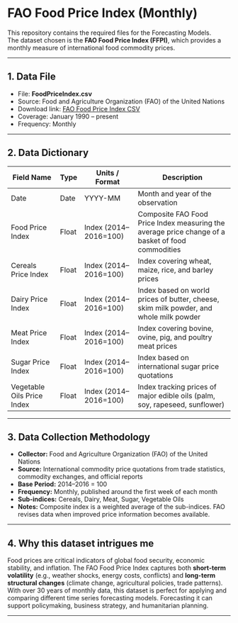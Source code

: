 # FAO Food Price Index (Monthly) 

This repository contains the required files for the Forecasting Models.  
The dataset chosen is the **FAO Food Price Index (FFPI)**, which provides a monthly measure of international food commodity prices.

---

## 1. Data File 
- File: **FoodPriceIndex.csv**
- Source: Food and Agriculture Organization (FAO) of the United Nations  
- Download link: [FAO Food Price Index CSV](https://www.fao.org/fileadmin/templates/worldfoodsituation/downloads/FoodPriceIndex/FoodPriceIndex.csv)  
- Coverage: January 1990 – present  
- Frequency: Monthly  

---

## 2. Data Dictionary 

| Field Name               | Type   | Units / Format         | Description |
|--------------------------|--------|------------------------|-------------|
| Date                     | Date   | YYYY-MM                | Month and year of the observation |
| Food Price Index         | Float  | Index (2014–2016=100)  | Composite FAO Food Price Index measuring the average price change of a basket of food commodities |
| Cereals Price Index      | Float  | Index (2014–2016=100)  | Index covering wheat, maize, rice, and barley prices |
| Dairy Price Index        | Float  | Index (2014–2016=100)  | Index based on world prices of butter, cheese, skim milk powder, and whole milk powder |
| Meat Price Index         | Float  | Index (2014–2016=100)  | Index covering bovine, ovine, pig, and poultry meat prices |
| Sugar Price Index        | Float  | Index (2014–2016=100)  | Index based on international sugar price quotations |
| Vegetable Oils Price Index | Float | Index (2014–2016=100) | Index tracking prices of major edible oils (palm, soy, rapeseed, sunflower) |

---

## 3. Data Collection Methodology 
- **Collector:** Food and Agriculture Organization (FAO) of the United Nations  
- **Source:** International commodity price quotations from trade statistics, commodity exchanges, and official reports  
- **Base Period:** 2014–2016 = 100  
- **Frequency:** Monthly, published around the first week of each month  
- **Sub-indices:** Cereals, Dairy, Meat, Sugar, Vegetable Oils  
- **Notes:** Composite index is a weighted average of the sub-indices. FAO revises data when improved price information becomes available.

---

## 4. Why this dataset intrigues me 
Food prices are critical indicators of global food security, economic stability, and inflation. The FAO Food Price Index captures both **short-term volatility** (e.g., weather shocks, energy costs, conflicts) and **long-term structural changes** (climate change, agricultural policies, trade patterns).  
With over 30 years of monthly data, this dataset is perfect for applying and comparing different time series forecasting models. Forecasting it can support policymaking, business strategy, and humanitarian planning.

---

